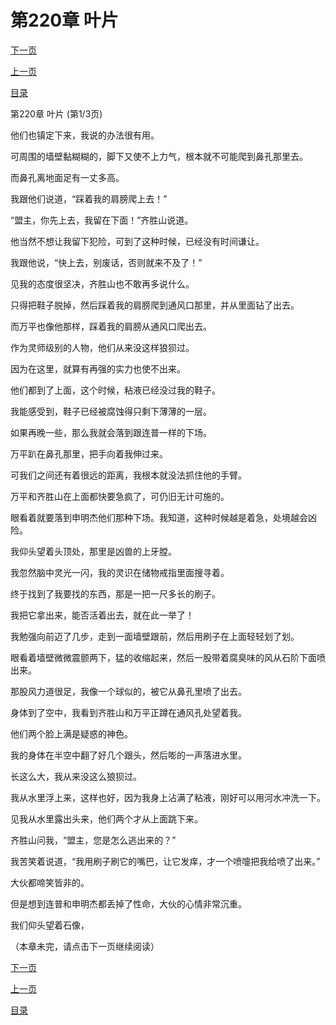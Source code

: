 <h1>第220章   叶片</h1>
            <div><p><a href="./658_%E7%AC%AC220%E7%AB%A0_%E5%8F%B6%E7%89%87.md">下一页</a></p><p><a href="./656_%E7%AC%AC219%E7%AB%A0_%E5%9C%B0%E6%AF%AF.md">上一页</a></p><p><a href="../">目录</a></p></div>
            <div><p>第220章   叶片 (第1/3页)</p><p>他们也镇定下来，我说的办法很有用。</p><p>可周围的墙壁黏糊糊的，脚下又使不上力气，根本就不可能爬到鼻孔那里去。</p><p>而鼻孔离地面足有一丈多高。</p><p>我跟他们说道，“踩着我的肩膀爬上去！”</p><p>“盟主，你先上去，我留在下面！”齐胜山说道。</p><p>他当然不想让我留下犯险，可到了这种时候，已经没有时间谦让。</p><p>我跟他说，“快上去，别废话，否则就来不及了！”</p><p>见我的态度很坚决，齐胜山也不敢再多说什么。</p><p>只得把鞋子脱掉，然后踩着我的肩膀爬到通风口那里，并从里面钻了出去。</p><p>而万平也像他那样，踩着我的肩膀从通风口爬出去。</p><p>作为灵师级别的人物，他们从来没这样狼狈过。</p><p>因为在这里，就算有再强的实力也使不出来。</p><p>他们都到了上面，这个时候，粘液已经没过我的鞋子。</p><p>我能感受到，鞋子已经被腐蚀得只剩下薄薄的一层。</p><p>如果再晚一些，那么我就会落到跟连普一样的下场。</p><p>万平趴在鼻孔那里，把手向着我伸过来。</p><p>可我们之间还有着很远的距离，我根本就没法抓住他的手臂。</p><p>万平和齐胜山在上面都快要急疯了，可仍旧无计可施的。</p><p>眼看着就要落到申明杰他们那种下场。我知道，这种时候越是着急，处境越会凶险。</p><p>我仰头望着头顶处，那里是凶兽的上牙膛。</p><p>我忽然脑中灵光一闪，我的灵识在储物戒指里面搜寻着。</p><p>终于找到了我要找的东西，那是一把一尺多长的刷子。</p><p>我把它拿出来，能否活着出去，就在此一举了！</p><p>我勉强向前迈了几步，走到一面墙壁跟前，然后用刷子在上面轻轻划了划。</p><p>眼看着墙壁微微震颤两下，猛的收缩起来，然后一股带着腐臭味的风从石阶下面喷出来。</p><p>那股风力道很足，我像一个球似的，被它从鼻孔里喷了出去。</p><p>身体到了空中，我看到齐胜山和万平正蹲在通风孔处望着我。</p><p>他们两个脸上满是疑惑的神色。</p><p>我的身体在半空中翻了好几个跟头，然后嘭的一声落进水里。</p><p>长这么大，我从来没这么狼狈过。</p><p>我从水里浮上来，这样也好，因为我身上沾满了粘液，刚好可以用河水冲洗一下。</p><p>见我从水里露出头来，他们两个才从上面跳下来。</p><p>齐胜山问我，“盟主，您是怎么逃出来的？”</p><p>我苦笑着说道，“我用刷子刷它的嘴巴，让它发痒，才一个喷嚏把我给喷了出来。”</p><p>大伙都啼笑皆非的。</p><p>但是想到连普和申明杰都丢掉了性命，大伙的心情非常沉重。</p><p>我们仰头望着石像，</p><p>（本章未完，请点击下一页继续阅读）</p></div>
            <div><p><a href="./658_%E7%AC%AC220%E7%AB%A0_%E5%8F%B6%E7%89%87.md">下一页</a></p><p><a href="./656_%E7%AC%AC219%E7%AB%A0_%E5%9C%B0%E6%AF%AF.md">上一页</a></p><p><a href="../">目录</a></p></div>